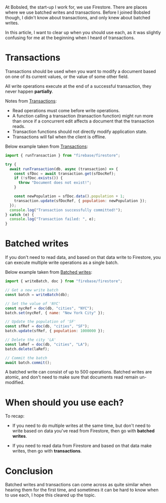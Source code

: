 At Bobsled, the start-up I work for, we use Firestore. There are places where we use batched writes and transactions. Before I joined Bobsled though, I didn't know about transactions, and only knew about batched writes.

In this article, I want to clear up when you should use each, as it was slightly confusing for me at the beginning when I heard of transactions.

# Transactions

Transactions should be used when you want to modify a document based on one of its current values, or the value of some other field.

All write operations execute at the end of a successful transaction, they never happen **partially**.

Notes from [Transactions](https://firebase.google.com/docs/firestore/manage-data/transactions#transactions):

- Read operations must come before write operations.
- A function calling a transaction (transaction function) might run more than once if a concurrent edit affects a document that the transaction reads.
- Transaction functions should not directly modify application state.
- Transactions will fail when the client is offline.

Below example taken from [Transactions](https://firebase.google.com/docs/firestore/manage-data/transactions#transactions):

```js
import { runTransaction } from "firebase/firestore";

try {
  await runTransaction(db, async (transaction) => {
    const sfDoc = await transaction.get(sfDocRef);
    if (!sfDoc.exists()) {
      throw "Document does not exist!";
    }

    const newPopulation = sfDoc.data().population + 1;
    transaction.update(sfDocRef, { population: newPopulation });
  });
  console.log("Transaction successfully committed!");
} catch (e) {
  console.log("Transaction failed: ", e);
}
```

# Batched writes

If you don't need to read data, and based on that data write to Firestore, you can execute multiple write operations as a single batch.

Below example taken from [Batched writes](https://firebase.google.com/docs/firestore/manage-data/transactions#batched-writes):

```js
import { writeBatch, doc } from "firebase/firestore";

// Get a new write batch
const batch = writeBatch(db);

// Set the value of 'NYC'
const nycRef = doc(db, "cities", "NYC");
batch.set(nycRef, { name: "New York City" });

// Update the population of 'SF'
const sfRef = doc(db, "cities", "SF");
batch.update(sfRef, { population: 1000000 });

// Delete the city 'LA'
const laRef = doc(db, "cities", "LA");
batch.delete(laRef);

// Commit the batch
await batch.commit();
```

A batched write can consist of up to 500 operations. Batched writes are atomic, and don't need to make sure that documents read remain un-modified.

# When should you use each?

To recap:

- If you need to do multiple writes at the same time, but don't need to write based on data you've read from Firestore, then go with **batched writes**.

- If you need to read data from Firestore and based on that data make writes, then go with **transactions**.

# Conclusion

Batched writes and transactions can come across as quite similar when hearing them for the first time, and sometimes it can be hard to know when to use each, I hope this cleared up the topic.
